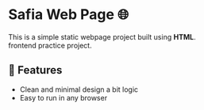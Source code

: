 # Safia Web Page 🌐

This is a simple static webpage project built using **HTML**.  
frontend practice project.  

## 🚀 Features
- Clean and minimal design a bit logic
- Easy to run in any browser  
